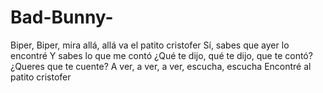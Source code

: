 # Bad-Bunny-
Biper, Biper, mira allá, allá va el patito cristofer Sí, sabes que ayer lo encontré Y sabes lo que me contó ¿Qué te dijo, qué te dijo, que te contó? ¿Queres que te cuente? A ver, a ver, a ver, escucha, escucha Encontré al patito cristofer 
